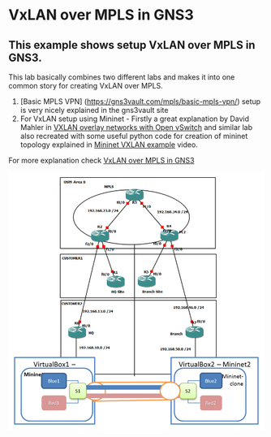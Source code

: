 # VxLAN over MPLS in GNS3

## This example shows setup VxLAN over MPLS in GNS3.

This lab basically combines two different labs and makes it into one common story for creating VxLAN over MPLS. 

1. [Basic MPLS VPN] (https://gns3vault.com/mpls/basic-mpls-vpn/) setup is very nicely explained in the gns3vault site 
2. For VxLAN setup using Mininet - Firstly a great explanation by David Mahler in [VXLAN overlay networks with Open vSwitch](https://www.youtube.com/watch?v=tnSkHhsLqpM) and similar lab also recreated with some useful python code for creation of mininet topology explained in [Mininet VXLAN example](https://www.youtube.com/watch?v=QUmRUSqaAzc) video.

For more explanation check [VxLAN over MPLS in GNS3](https://medium.com/@undefinednetworking/vxlan-over-mpls-in-gns3-db0da6ec29a9)

![ ](image/vxlanlab.png)
